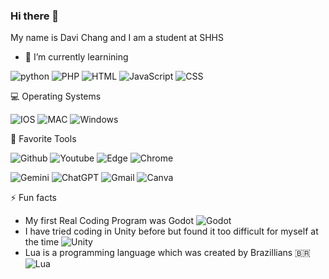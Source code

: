 ### Hi there 👋
My name is Davi Chang and I am a student at SHHS
- 🌱 I’m currently learnining

![python](https://img.shields.io/badge/Python-FFD43B?style=for-the-badge&logo=python&logoColor=blue)
![PHP](https://img.shields.io/badge/PHP-777BB4?style=for-the-badge&logo=php&logoColor=white)
![HTML](https://img.shields.io/badge/HTML5-E34F26?style=for-the-badge&logo=html5&logoColor=white)
![JavaScript](https://img.shields.io/badge/JavaScript-323330?style=for-the-badge&logo=javascript&logoColor=F7DF1E)
![CSS](https://img.shields.io/badge/CSS3-1572B6?style=for-the-badge&logo=css3&logoColor=white)

💻 Operating Systems

![IOS](https://img.shields.io/badge/iOS-000000?style=for-the-badge&logo=ios&logoColor=white)
![MAC](https://img.shields.io/badge/mac%20os-000000?style=for-the-badge&logo=apple&logoColor=white)
![Windows](https://img.shields.io/badge/Windows-0078D6?style=for-the-badge&logo=windows&logoColor=white)

🔧 Favorite Tools

![Github](https://img.shields.io/badge/GitHub-100000?style=for-the-badge&logo=github&logoColor=white)
![Youtube](https://img.shields.io/badge/YouTube-FF0000?style=for-the-badge&logo=youtube&logoColor=white)
![Edge](https://img.shields.io/badge/Microsoft_Edge-0078D7?style=for-the-badge&logo=Microsoft-edge&logoColor=white)
![Chrome](https://img.shields.io/badge/Google_chrome-4285F4?style=for-the-badge&logo=Google-chrome&logoColor=white)

![Gemini](https://img.shields.io/badge/Gemini-8E75B2?style=for-the-badge&logo=googlebard&logoColor=fff)
![ChatGPT](https://img.shields.io/badge/ChatGPT-74aa9c?style=for-the-badge&logo=openai&logoColor=white)
![Gmail](https://img.shields.io/badge/Gmail-D14836?style=for-the-badge&logo=gmail&logoColor=white)
![Canva](https://img.shields.io/badge/Canva-%2300C4CC.svg?&style=for-the-badge&logo=Canva&logoColor=white)

⚡ Fun facts
- My first Real Coding Program was Godot
![Godot](https://img.shields.io/badge/Godot-478CBF?style=for-the-badge&logo=GodotEngine&logoColor=white)
- I have tried coding in Unity before but found it too difficult for myself at the time
![Unity](https://img.shields.io/badge/Unity-100000?style=for-the-badge&logo=unity&logoColor=white)
- Lua is a programming language which was created by Brazillians 🇧🇷
![Lua](https://img.shields.io/badge/Lua-2C2D72?style=for-the-badge&logo=lua&logoColor=white)
